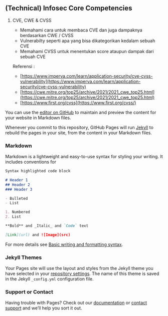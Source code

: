 ## (Technical) Infosec Core Competencies

1. CVE, CWE & CVSS
   * Memahami cara untuk membaca CVE dan juga dampaknya berdasarkan CWE / CVSS
   * Vulnerabilty seperti apa yang bisa dikategorikan kedalam sebuah CVE
   * Memahami CVSS untuk menentukan score ataupun dampak dari sebuah CVE
	
   Referensi :
   - [https://www.imperva.com/learn/application-security/cve-cvss-vulnerability](https://www.imperva.com/learn/application-security/cve-cvss-vulnerability)
   - [https://cwe.mitre.org/top25/archive/2021/2021_cwe_top25.html](https://cwe.mitre.org/top25/archive/2021/2021_cwe_top25.html)
   - [https://www.first.org/cvss](https://www.first.org/cvss/)

You can use the [editor on GitHub](https://github.com/temanmu/infosec-core-competencies/edit/gh-pages/index.md) to maintain and preview the content for your website in Markdown files.

Whenever you commit to this repository, GitHub Pages will run [Jekyll](https://jekyllrb.com/) to rebuild the pages in your site, from the content in your Markdown files.

### Markdown

Markdown is a lightweight and easy-to-use syntax for styling your writing. It includes conventions for

```markdown
Syntax highlighted code block

# Header 1
## Header 2
### Header 3

- Bulleted
- List

1. Numbered
2. List

**Bold** and _Italic_ and `Code` text

[Link](url) and ![Image](src)
```

For more details see [Basic writing and formatting syntax](https://docs.github.com/en/github/writing-on-github/getting-started-with-writing-and-formatting-on-github/basic-writing-and-formatting-syntax).

### Jekyll Themes

Your Pages site will use the layout and styles from the Jekyll theme you have selected in your [repository settings](https://github.com/temanmu/infosec-core-competencies/settings/pages). The name of this theme is saved in the Jekyll `_config.yml` configuration file.

### Support or Contact

Having trouble with Pages? Check out our [documentation](https://docs.github.com/categories/github-pages-basics/) or [contact support](https://support.github.com/contact) and we’ll help you sort it out.
